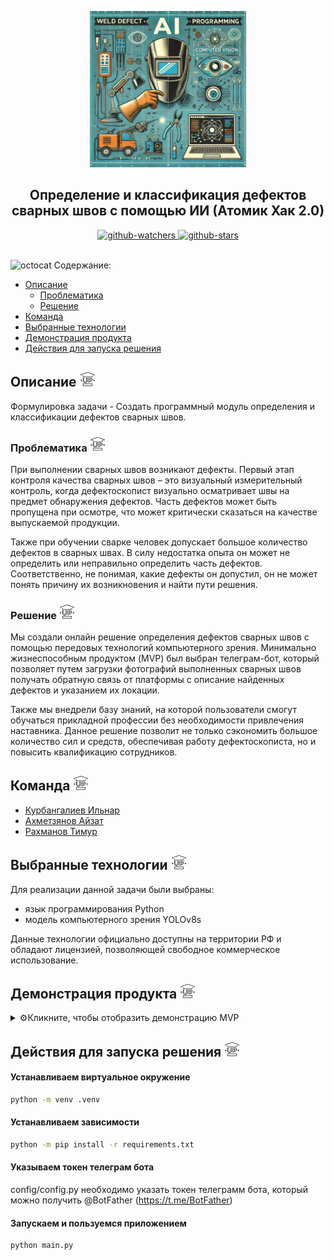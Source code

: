<a name="top"></a>
<p align="center">
  <img src="assets\image\git_img_top.png" width="250" height="250" />
</p>
<h2 align="center">Определение и классификация дефектов сварных швов с помощью ИИ (Атомик Хак 2.0)</h2>

<div align="center">

<a href="https://github.com/Ilnarrk/weld_defect_bot">
  <img src="https://img.shields.io/github/watchers/Ilnarrk/weld_defect_bot?label=Watch&style=social&logo=github" alt="github-watchers">
</a>
<a href="https://github.com/Ilnarrk/weld_defect_bot">
  <img src="https://img.shields.io/github/stars/Ilnarrk/weld_defect_bot?style=social&logo=github" alt="github-stars">
</a>

</div>

<br/>

<img src="https://github.githubassets.com/images/icons/emoji/octocat.png" alt="octocat" style="height: 1em;"> Содержание:
- [Описание](#description)
  - [Проблематика](#problem)
  - [Решение](#decision)
- [Команда](#team)
- [Выбранные технологии](#tech)
- [Демонстрация продукта](#mvp)
- [Действия для запуска решения](#start)
<span id="description"></span>
## Описание <a href="#top"><img src="assets/image/git_img_up.png" width="25" /></a>
Формулировка задачи - Создать программный модуль определения и классификации дефектов сварных швов.

<span id="problem"></span>
### Проблематика <a href="#top"><img src="assets/image/git_img_up.png" width="25" /></a>
При выполнении сварных швов возникают дефекты. Первый этап контроля качества сварных швов – это визуальный измерительный контроль, когда дефектоскопист визуально осматривает швы на предмет обнаружения дефектов. Часть дефектов может быть пропущена при осмотре, что может критически сказаться на качестве выпускаемой продукции. 

Также при обучении сварке человек допускает большое количество дефектов в сварных швах. В силу недостатка опыта он может не определить или неправильно определить часть дефектов. Соответственно, не понимая, какие дефекты он допустил, он не может понять причину их возникновения и найти пути решения.

<span id="decision"></span>
### Решение <a href="#top"><img src="assets/image/git_img_up.png" width="25" /></a>
Мы создали онлайн решение определения дефектов сварных швов с помощью передовых технологий компьютерного зрения. Минимально жизнеспособным продуктом (MVP) был выбран телеграм-бот, который позволяет путем загрузки фотографий выполненных сварных швов получать обратную связь от платформы с описание найденных дефектов и указанием их локации. 

Также мы внедрели базу знаний, на которой пользователи смогут обучаться прикладной профессии без необходимости привлечения наставника.
Данное решение позволит не только сэкономить большое количество сил и средств, обеспечивая работу дефектоскописта, но и повысить квалификацию сотрудников.

<span id="team"></span>
## Команда <a href="#top"><img src="assets/image/git_img_up.png" width="25" /></a>
- <a href="https://github.com/Ilnarrk">Курбангалиев Ильнар</a>
- <a href="https://github.com/AjzSahmetzyanov">Ахметзянов Айзат</a>
- <a href="https://github.com/rakhmanov-tr">Рахманов Тимур</a>

<span id="tech"></span>
## Выбранные технологии <a href="#top"><img src="assets/image/git_img_up.png" width="25" /></a>
Для реализации данной задачи были выбраны:
- язык программирования Python
- модель компьютерного зрения YOLOv8s

Данные технологии официально доступны на территории РФ и обладают лицензией, позволяющей свободное коммерческое использование.

<span id="mvp"></span>
## Демонстрация продукта <a href="#top"><img src="assets/image/git_img_up.png" width="25" /></a>
<details>
  <summary>⚙️Кликните, чтобы отобразить демонстрацию MVP</summary>

  ![git_gif_1](assets/gif/git_gif_mvp.gif)
</details>
 
<span id="start"></span>
## Действия для запуска решения <a href="#top"><img src="assets/image/git_img_up.png" width="25" /></a>
#### Устанавливаем виртуальное окружение 
```bash
python -m venv .venv
```

#### Устанавливаем зависимости
```bash
python -m pip install -r requirements.txt
```

#### Указываем токен телеграм бота
config/config.py необходимо указать токен телеграмм бота, который можно получить @BotFather (https://t.me/BotFather)

#### Запускаем и пользуемся приложением
```bash
python main.py
```